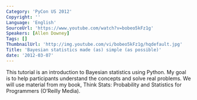 ```yaml
---
Category: 'PyCon US 2012'
Copyright: ''
Language: 'English'
SourceUrl: 'https://www.youtube.com/watch?v=bobeo5kFz1g'
Speakers: [Allen Downey]
Tags: []
ThumbnailUrl: 'http://img.youtube.com/vi/bobeo5kFz1g/hqdefault.jpg'
Title: 'Bayesian statistics made (as) simple (as possible)'
date: '2012-03-07'
---
```

This tutorial is an introduction to Bayesian statistics using Python. My goal
is to help participants understand the concepts and solve real problems. We
will use material from my book, Think Stats: Probability and Statistics for
Programmers (O’Reilly Media).

